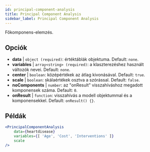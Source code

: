 ```yaml
---
id: principal-component-analysis
title: Principal Component Analysis
sidebar_label: Principal Component Analysis
---
```


Főkomponens-elemzés.

## Opciók

* __data__ | `object (required)`: értéktáblák objektuma. Default: `none`.
* __variables__ | `array<string> (required)`: a klaszterezéshez használt változók nevei. Default: `none`.
* __center__ | `boolean`: középértékek az átlag kivonásával. Default: `true`.
* __scale__ | `boolean`: skálaértékek osztva a szórással. Default: `false`.
* __noComponents__ | `number`: az "onResult" visszahíváshoz megadott komponensek száma. Default: `0`.
* __onResult__ | `function`: visszahívás a modell objektummal és a komponensekkel. Default: `onResult() {}`.


## Példák

```jsx live
<PrincipalComponentAnalysis 
    data={heartdisease} 
    variables={[ 'Age', 'Cost', 'Interventions' ]}
    scale
/>
```

